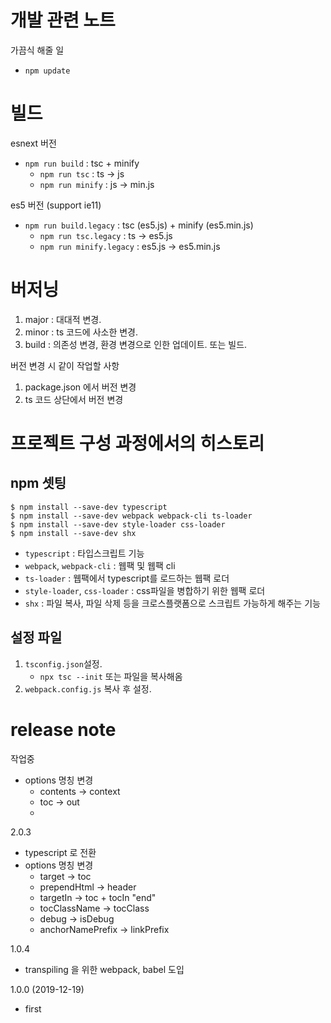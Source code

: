 # 개발 관련 노트

가끔식 해줄 일
* `npm update`


# 빌드
esnext 버전
* `npm run build` : tsc + minify
  * `npm run tsc` : ts -> js
  * `npm run minify` : js -> min.js


es5 버전 (support ie11)
* `npm run build.legacy` : tsc (es5.js) + minify (es5.min.js)
  * `npm run tsc.legacy` : ts -> es5.js
  * `npm run minify.legacy` : es5.js -> es5.min.js


# 버저닝
1. major : 대대적 변경.
2. minor : ts 코드에 사소한 변경.
3. build : 의존성 변경, 환경 변경으로 인한 업데이트. 또는 빌드.



버전 변경 시 같이 작업할 사항
1. package.json 에서 버전 변경
2. ts 코드 상단에서 버전 변경


# 프로젝트 구성 과정에서의 히스토리
## npm 셋팅
```console
$ npm install --save-dev typescript
$ npm install --save-dev webpack webpack-cli ts-loader
$ npm install --save-dev style-loader css-loader
$ npm install --save-dev shx
```
- `typescript` : 타입스크립트 기능
- `webpack`, `webpack-cli` : 웹팩 및 웹팩 cli
- `ts-loader` : 웹팩에서 typescript를 로드하는 웹팩 로더
- `style-loader`, `css-loader` : css파일을 병합하기 위한 웹팩 로더
- `shx` : 파일 복사, 파일 삭제 등을 크로스플랫폼으로 스크립트 가능하게 해주는 기능

## 설정 파일
1. `tsconfig.json`설정. 
    - `npx tsc --init` 또는 파일을 복사해옴
2. `webpack.config.js` 복사 후 설정.




# release note
작업중
- options 명칭 변경
  * contents -> context
  * toc -> out
  * 


2.0.3
- typescript 로 전환
- options 명칭 변경
  * target -> toc
  * prependHtml -> header
  * targetIn -> toc + tocIn "end"
  * tocClassName -> tocClass
  * debug -> isDebug
  * anchorNamePrefix -> linkPrefix



1.0.4
- transpiling 을 위한 webpack, babel 도입


1.0.0 (2019-12-19)
- first